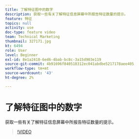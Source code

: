 ```yaml
---
title: 了解特征图中的数字
description: 获取一些有关了解特征信息屏幕中所报告特征数量的提示。
feature: 特征
topics: null
activity: use
doc-type: feature video
team: Technical Marketing
thumbnail: 327171.jpg
kt: 6494
role: User
level: Beginner
exl-id: 8e1a2410-6ed6-4bab-bc8c-3a15d903e119
source-git-commit: 4b91696f840518312ec041abdbe5217178aee405
workflow-type: tm+mt
source-wordcount: '43'
ht-degree: 2%

---
```


# 了解特征图中的数字

获取一些有关了解特征信息屏幕中所报告特征数量的提示。

>[!VIDEO](https://video.tv.adobe.com/v/327171/?quality=12&learn=on)
